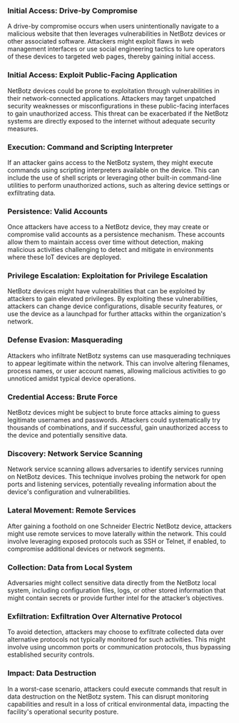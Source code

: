 ### Initial Access: Drive-by Compromise
A drive-by compromise occurs when users unintentionally navigate to a malicious website that then leverages vulnerabilities in NetBotz devices or other associated software. Attackers might exploit flaws in web management interfaces or use social engineering tactics to lure operators of these devices to targeted web pages, thereby gaining initial access.

### Initial Access: Exploit Public-Facing Application
NetBotz devices could be prone to exploitation through vulnerabilities in their network-connected applications. Attackers may target unpatched security weaknesses or misconfigurations in these public-facing interfaces to gain unauthorized access. This threat can be exacerbated if the NetBotz systems are directly exposed to the internet without adequate security measures.

### Execution: Command and Scripting Interpreter
If an attacker gains access to the NetBotz system, they might execute commands using scripting interpreters available on the device. This can include the use of shell scripts or leveraging other built-in command-line utilities to perform unauthorized actions, such as altering device settings or exfiltrating data.

### Persistence: Valid Accounts
Once attackers have access to a NetBotz device, they may create or compromise valid accounts as a persistence mechanism. These accounts allow them to maintain access over time without detection, making malicious activities challenging to detect and mitigate in environments where these IoT devices are deployed.

### Privilege Escalation: Exploitation for Privilege Escalation
NetBotz devices might have vulnerabilities that can be exploited by attackers to gain elevated privileges. By exploiting these vulnerabilities, attackers can change device configurations, disable security features, or use the device as a launchpad for further attacks within the organization's network.

### Defense Evasion: Masquerading
Attackers who infiltrate NetBotz systems can use masquerading techniques to appear legitimate within the network. This can involve altering filenames, process names, or user account names, allowing malicious activities to go unnoticed amidst typical device operations.

### Credential Access: Brute Force
NetBotz devices might be subject to brute force attacks aiming to guess legitimate usernames and passwords. Attackers could systematically try thousands of combinations, and if successful, gain unauthorized access to the device and potentially sensitive data.

### Discovery: Network Service Scanning
Network service scanning allows adversaries to identify services running on NetBotz devices. This technique involves probing the network for open ports and listening services, potentially revealing information about the device's configuration and vulnerabilities.

### Lateral Movement: Remote Services
After gaining a foothold on one Schneider Electric NetBotz device, attackers might use remote services to move laterally within the network. This could involve leveraging exposed protocols such as SSH or Telnet, if enabled, to compromise additional devices or network segments.

### Collection: Data from Local System
Adversaries might collect sensitive data directly from the NetBotz local system, including configuration files, logs, or other stored information that might contain secrets or provide further intel for the attacker’s objectives.

### Exfiltration: Exfiltration Over Alternative Protocol
To avoid detection, attackers may choose to exfiltrate collected data over alternative protocols not typically monitored for such activities. This might involve using uncommon ports or communication protocols, thus bypassing established security controls.

### Impact: Data Destruction
In a worst-case scenario, attackers could execute commands that result in data destruction on the NetBotz system. This can disrupt monitoring capabilities and result in a loss of critical environmental data, impacting the facility's operational security posture.
